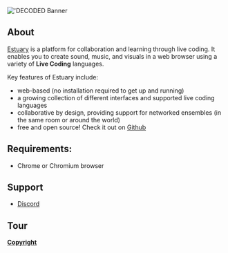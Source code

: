 !['DECODED Banner](../images/antonio_3_banner.png)

## About

[Estuary](https://estuary.mcmaster.ca) is a platform for collaboration and learning through live coding. It enables you to create sound, music, and visuals in a web browser using a variety of **Live Coding** languages.

Key features of Estuary include:

  - web-based (no installation required to get up and running)
  - a growing collection of different interfaces and supported live coding languages
  - collaborative by design, providing support for networked ensembles (in the same room or around the world)
  - free and open source! Check it out on [Github](https://github.com/dktr0/estuary)

## Requirements:
 - Chrome or Chromium browser

## Support
 - [Discord](https://discord.gg/E9vuAUBAeW)


## Tour


**[Copyright](/COPYRIGHT.md)**
